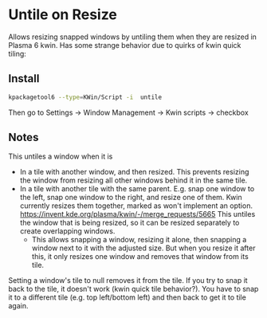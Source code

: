 # Untile on Resize

Allows resizing snapped windows by untiling them when they are resized in Plasma 6 kwin.
Has some strange behavior due to quirks of kwin quick tiling:

## Install

```sh
kpackagetool6 --type=KWin/Script -i  untile
```

Then go to Settings -> Window Management -> Kwin scripts -> checkbox

## Notes

This untiles a window when it is

- In a tile with another window, and then resized. This prevents resizing the
  window from resizing all other windows behind it in the same tile.
- In a tile with another tile with the same parent. E.g. snap one window to the
  left, snap one window to the right, and resize one of them. Kwin currently
  resizes them together, marked as won't implement an option.
  <https://invent.kde.org/plasma/kwin/-/merge_requests/5665>
  This untiles the window that is being resized, so it can be resized separately
  to create overlapping windows.
  - This allows snapping a window, resizing it alone, then snapping a window next
    to it with the adjusted size. But when you resize it after this, it only
    resizes one window and removes that window from its tile.

Setting a window's tile to null removes it from the tile. If you try to snap it
back to the tile, it doesn't work (kwin quick tile behavior?). You have to snap
it to a different tile (e.g. top left/bottom left) and then back to get it to
tile again.
